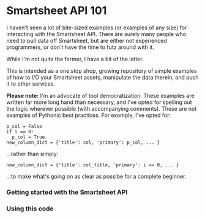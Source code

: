 # Smartsheet API 101

I haven't seen a lot of bite-sized examples (or examples of any size) for interacting with the Smartsheet API. There are surely many people who need to pull data off Smartsheet, but are either not experienced programmers, or don't have the time to futz around with it.

While I'm not quite the former, I have a bit of the latter.

This is intended as a one stop shop, growing repository of simple examples of how to I/O your Smartsheet assets, manipulate the data therein, and push it to other services.

**Please note:** I'm an advocate of tool democratization. These examples are written far more long hand than necessary, and I've opted for spelling out the logic wherever possible (with accompanying comments). These are not examples of Pythonic best practices. For example, I've opted for:

```
p_col = False
if i == 0:
  p_col = True
new_column_dict = {'title': col, 'primary': p_col, ... }
```

...rather than simply:

```
new_column_dict = {'title': col_title, 'primary': i == 0, ... }
```

...to make what's going on as clear as posslbe for a complete beginner.

### Getting started with the Smartsheet API

### Using this code
